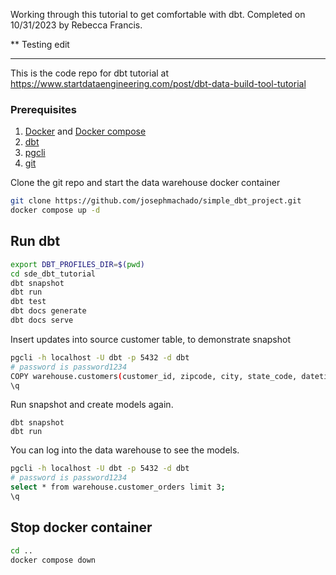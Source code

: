 Working through this tutorial to get comfortable with dbt. Completed on 10/31/2023 by Rebecca Francis.

** Testing edit

---

This is the code repo for dbt tutorial at https://www.startdataengineering.com/post/dbt-data-build-tool-tutorial

### Prerequisites

1. [Docker](https://docs.docker.com/get-docker/) and [Docker compose](https://docs.docker.com/compose/install/)
2. [dbt](https://docs.getdbt.com/dbt-cli/installation/)
3. [pgcli](https://www.pgcli.com/install)
4. [git](https://git-scm.com/book/en/v2/Getting-Started-Installing-Git)

Clone the git repo and start the data warehouse docker container

```bash
git clone https://github.com/josephmachado/simple_dbt_project.git
docker compose up -d
```

## Run dbt 

```bash
export DBT_PROFILES_DIR=$(pwd)
cd sde_dbt_tutorial
dbt snapshot
dbt run
dbt test
dbt docs generate
dbt docs serve
```

Insert updates into source customer table, to demonstrate snapshot

```bash
pgcli -h localhost -U dbt -p 5432 -d dbt
# password is password1234
COPY warehouse.customers(customer_id, zipcode, city, state_code, datetime_created, datetime_updated) FROM '/input_data/customer_new.csv' DELIMITER ',' CSV HEADER;
\q
```

Run snapshot and create models again.

```
dbt snapshot
dbt run
```

You can log into the data warehouse to see the models.

```bash
pgcli -h localhost -U dbt -p 5432 -d dbt
# password is password1234
select * from warehouse.customer_orders limit 3;
\q
```

## Stop docker container

```bash
cd ..
docker compose down
```